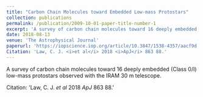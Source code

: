 ```yaml
---
title: "Carbon Chain Molecules toward Embedded Low-mass Protostars"
collection: publications
permalink: /publication/2009-10-01-paper-title-number-1
excerpt: 'A survey of carbon chain molecules toward 16 deeply embedded (Class 0/I) low-mass protostars observed with the IRAM 30 m telescope.'
date: 2018-08-13
venue: 'The Astrophysical Journal'
paperurl: 'https://iopscience.iop.org/article/10.3847/1538-4357/aacf9d'
Citation: 'Law, C. J. <i>et al</i> 2018 <i>ApJ</i> 863 88.'
---
```

A survey of carbon chain molecules toward 16 deeply embedded (Class 0/I) low-mass protostars observed with the IRAM 30 m telescope.

<!--- [Download paper here](http://academicpages.github.io/files/paper1.pdf) --->

Citation: 'Law, C. J. <i>et al</i> 2018 <i>ApJ</i> 863 88.'
